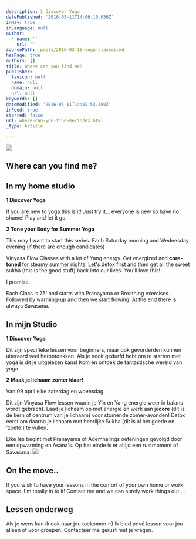 ```yaml
---
description: 1 Discover Yoga
datePublished: '2016-05-11T14:06:10.056Z'
inNav: true
inLanguage: null
author:
  - name: ''
    url: ''
sourcePath: _posts/2016-03-16-yoga-classes.md
hasPage: true
authors: []
title: Where can you find me?
publisher:
  favicon: null
  name: null
  domain: null
  url: null
keywords: []
dateModified: '2016-05-11T14:02:53.389Z'
inFeed: true
starred: false
url: where-can-you-find-me/index.html
_type: Article

---
```

![](https://s3-us-west-2.amazonaws.com/the-grid-img/p/bd029d29ce0c43eb674d36bb78494af4a5dd7c53.jpg)

## Where can you find me?

## In my home studio

**1 Discover Yoga**

If you are new to yoga this is it! Just try it... everyone is new so have no shame! Play and let it go.

**2 Tone your Body for Summer Yoga**

This may I want to start this series. Each Saturday morning and Wednesday evening (if there are enough candidates)

Vinyasa Flow Classes with a lot of Yang energy. Get energized and **core-toned** for steamy summer nights! Let's detox first and then get all the sweet sukha (this is the good stuff) back into our lives. You'll love this!

I promise.

Each Class is 75' and starts with Pranayama or Breathing exercises. Followed by warming-up and then we start flowing. At the end there is always Savasana.

## In mijn Studio

**1 Discover Yoga**

Dit zijn specifieke lessen voor beginners, maar ook gevorderden kunnen uiteraard veel herontdekken. Als je nooit gedurfd hebt om te starten met yoga is dit je uitgelezen kans! Kom en ontdek de fantastische wereld van yoga.

**2 Maak je lichaam zomer klaar!**

Van 09 april elke zaterdag en woensdag.

Dit zijn Vinyasa Flow lessen waarin je Yin en Yang energie weer in balans wordt gebracht. Laad je lichaam op met energie en werk aan je**core** (dit is de kern of centrum van je lichaam) voor stomende zomer-avonden! Detox eerst om daarna je lichaam met heerlijke Sukha (dit is al het goede en 'zoete') te vullen.

Elke les begint met Pranayama of Ademhalings oefeningen gevolgd door een opwarming en Asana's. Op het einde is er altijd een rustmoment of Savasana.
![](https://the-grid-user-content.s3-us-west-2.amazonaws.com/ae7bae5c-403c-421a-b988-2e51f9cbde43.jpg)

## On the move..

If you wish to have your lessons in the confort of your own home or work space. I'm totally in to it! Contact me and we can surely work things out....

## Lessen onderweg

Als je wens kan ik ook naar jou toekomen :-) Ik bied privé lessen voor jou alleen of voor groepen. Contacteer me gerust met je vragen.